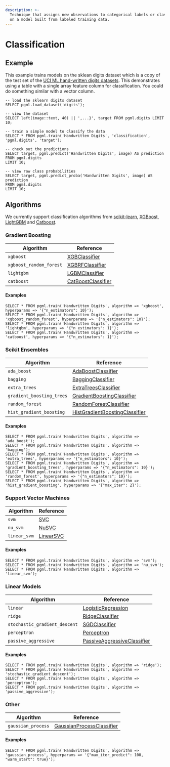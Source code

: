 ```yaml
---
description: >-
  Technique that assigns new observations to categorical labels or classes based
  on a model built from labeled training data.
---
```


# Classification

## Example

This example trains models on the sklean digits dataset which is a copy of the test set of the [UCI ML hand-written digits datasets](https://archive.ics.uci.edu/ml/datasets/Optical+Recognition+of+Handwritten+Digits). This demonstrates using a table with a single array feature column for classification. You could do something similar with a vector column.

```postgresql
-- load the sklearn digits dataset
SELECT pgml.load_dataset('digits');

-- view the dataset
SELECT left(image::text, 40) || ',...}', target FROM pgml.digits LIMIT 10;

-- train a simple model to classify the data
SELECT * FROM pgml.train('Handwritten Digits', 'classification', 'pgml.digits', 'target');

-- check out the predictions
SELECT target, pgml.predict('Handwritten Digits', image) AS prediction
FROM pgml.digits 
LIMIT 10;

-- view raw class probabilities
SELECT target, pgml.predict_proba('Handwritten Digits', image) AS prediction
FROM pgml.digits
LIMIT 10;
```

## Algorithms

We currently support classification algorithms from [scikit-learn](https://scikit-learn.org/), [XGBoost](https://xgboost.readthedocs.io/), [LightGBM](https://lightgbm.readthedocs.io/) and [Catboost](https://catboost.ai/).

### Gradient Boosting

| Algorithm               | Reference                                                                                                                  |
| ----------------------- | -------------------------------------------------------------------------------------------------------------------------- |
| `xgboost`               | [XGBClassifier](https://xgboost.readthedocs.io/en/stable/python/python\_api.html#xgboost.XGBClassifier)                    |
| `xgboost_random_forest` | [XGBRFClassifier](https://xgboost.readthedocs.io/en/stable/python/python\_api.html#xgboost.XGBRFClassifier)                |
| `lightgbm`              | [LGBMClassifier](https://lightgbm.readthedocs.io/en/latest/pythonapi/lightgbm.LGBMClassifier.html#lightgbm.LGBMClassifier) |
| `catboost`              | [CatBoostClassifier](https://catboost.ai/en/docs/concepts/python-reference\_catboostclassifier)                            |

#### Examples

```postgresql
SELECT * FROM pgml.train('Handwritten Digits', algorithm => 'xgboost', hyperparams => '{"n_estimators": 10}');
SELECT * FROM pgml.train('Handwritten Digits', algorithm => 'xgboost_random_forest', hyperparams => '{"n_estimators": 10}');
SELECT * FROM pgml.train('Handwritten Digits', algorithm => 'lightgbm', hyperparams => '{"n_estimators": 1}');
SELECT * FROM pgml.train('Handwritten Digits', algorithm => 'catboost', hyperparams => '{"n_estimators": 1}');
```

### Scikit Ensembles

| Algorithm                 | Reference                                                                                                                                |
| ------------------------- | ---------------------------------------------------------------------------------------------------------------------------------------- |
| `ada_boost`               | [AdaBoostClassifier](https://scikit-learn.org/stable/modules/generated/sklearn.ensemble.AdaBoostClassifier.html)                         |
| `bagging`                 | [BaggingClassifier](https://scikit-learn.org/stable/modules/generated/sklearn.ensemble.BaggingClassifier.html)                           |
| `extra_trees`             | [ExtraTreesClassifier](https://scikit-learn.org/stable/modules/generated/sklearn.ensemble.ExtraTreesClassifier.html)                     |
| `gradient_boosting_trees` | [GradientBoostingClassifier](https://scikit-learn.org/stable/modules/generated/sklearn.ensemble.GradientBoostingClassifier.html)         |
| `random_forest`           | [RandomForestClassifier](https://scikit-learn.org/stable/modules/generated/sklearn.ensemble.RandomForestClassifier.html)                 |
| `hist_gradient_boosting`  | [HistGradientBoostingClassifier](https://scikit-learn.org/stable/modules/generated/sklearn.ensemble.HistGradientBoostingClassifier.html) |

#### Examples

```postgresql
SELECT * FROM pgml.train('Handwritten Digits', algorithm => 'ada_boost');
SELECT * FROM pgml.train('Handwritten Digits', algorithm => 'bagging');
SELECT * FROM pgml.train('Handwritten Digits', algorithm => 'extra_trees', hyperparams => '{"n_estimators": 10}');
SELECT * FROM pgml.train('Handwritten Digits', algorithm => 'gradient_boosting_trees', hyperparams => '{"n_estimators": 10}');
SELECT * FROM pgml.train('Handwritten Digits', algorithm => 'random_forest', hyperparams => '{"n_estimators": 10}');
SELECT * FROM pgml.train('Handwritten Digits', algorithm => 'hist_gradient_boosting', hyperparams => '{"max_iter": 2}');
```

### Support Vector Machines

| Algorithm    | Reference                                                                                 |
| ------------ | ----------------------------------------------------------------------------------------- |
| `svm`        | [SVC](https://scikit-learn.org/stable/modules/generated/sklearn.svm.SVC.html)             |
| `nu_svm`     | [NuSVC](https://scikit-learn.org/stable/modules/generated/sklearn.svm.NuSVC.html)         |
| `linear_svm` | [LinearSVC](https://scikit-learn.org/stable/modules/generated/sklearn.svm.LinearSVC.html) |

#### Examples

```postgresql
SELECT * FROM pgml.train('Handwritten Digits', algorithm => 'svm');
SELECT * FROM pgml.train('Handwritten Digits', algorithm => 'nu_svm');
SELECT * FROM pgml.train('Handwritten Digits', algorithm => 'linear_svm');
```

### Linear Models

| Algorithm                     | Reference                                                                                                                               |
| ----------------------------- | --------------------------------------------------------------------------------------------------------------------------------------- |
| `linear`                      | [LogisticRegression](https://scikit-learn.org/stable/modules/generated/sklearn.linear\_model.LogisticRegression.html)                   |
| `ridge`                       | [RidgeClassifier](https://scikit-learn.org/stable/modules/generated/sklearn.linear\_model.RidgeClassifier.html)                         |
| `stochastic_gradient_descent` | [SGDClassifier](https://scikit-learn.org/stable/modules/generated/sklearn.linear\_model.SGDClassifier.html)                             |
| `perceptron`                  | [Perceptron](https://scikit-learn.org/stable/modules/generated/sklearn.linear\_model.Perceptron.html)                                   |
| `passive_aggressive`          | [PassiveAggressiveClassifier](https://scikit-learn.org/stable/modules/generated/sklearn.linear\_model.PassiveAggressiveClassifier.html) |

#### Examples

```postgresql
SELECT * FROM pgml.train('Handwritten Digits', algorithm => 'ridge');
SELECT * FROM pgml.train('Handwritten Digits', algorithm => 'stochastic_gradient_descent');
SELECT * FROM pgml.train('Handwritten Digits', algorithm => 'perceptron');
SELECT * FROM pgml.train('Handwritten Digits', algorithm => 'passive_aggressive');
```

### Other

| Algorithm          | Reference                                                                                                                               |
| ------------------ | --------------------------------------------------------------------------------------------------------------------------------------- |
| `gaussian_process` | [GaussianProcessClassifier](https://scikit-learn.org/stable/modules/generated/sklearn.gaussian\_process.GaussianProcessClassifier.html) |

#### Examples

```postgresql
SELECT * FROM pgml.train('Handwritten Digits', algorithm => 'gaussian_process', hyperparams => '{"max_iter_predict": 100, "warm_start": true}');
```
